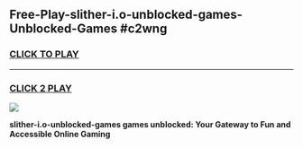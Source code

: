 
## Free-Play-slither-i.o-unblocked-games-Unblocked-Games #c2wng
<h3>
<a href="https://news.freeplayer.one?title=slither-i.o-unblocked-games&ref=8M">CLICK TO PLAY</a></h3>
<hr>

<h3>
<a href="https://news.freeplayer.one?title=slither-i.o-unblocked-games&ref=8M">CLICK 2 PLAY</a>
  
</h3>

<a href="https://news.freeplayer.one?title=slither-i.o-unblocked-games&ref=8M"><img src="https://clearcache.store/games.png"></a>


**slither-i.o-unblocked-games games unblocked: Your Gateway to Fun and Accessible Online Gaming**
